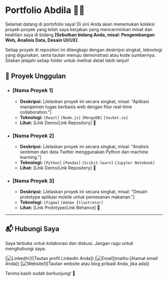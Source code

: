 # Portfolio Abdila 👨‍💻

Selamat datang di portofolio saya! Di sini Anda akan menemukan koleksi proyek-proyek yang telah saya kerjakan yang mencerminkan minat dan keahlian saya di bidang **[Sebutkan bidang Anda, misal: Pengembangan Web, Analisis Data, Desain UI/UX]**.

Setiap proyek di repositori ini dilengkapi dengan deskripsi singkat, teknologi yang digunakan, serta tautan menuju demonstrasi atau kode sumbernya. Silakan jelajahi setiap folder untuk melihat detail lebih lanjut!

## 🚀 Proyek Unggulan

* ### **[Nama Proyek 1]**
    * **Deskripsi:** [Jelaskan proyek ini secara singkat, misal: "Aplikasi manajemen tugas berbasis web dengan fitur real-time collaboration."]
    * **Teknologi:** `[React]` `[Node.js]` `[MongoDB]` `[Socket.io]`
    * **Lihat:** [Link Demo/Link Repository] 🔗

* ### **[Nama Proyek 2]**
    * **Deskripsi:** [Jelaskan proyek ini secara singkat, misal: "Analisis sentimen dari data Twitter menggunakan Python dan machine learning."]
    * **Teknologi:** `[Python]` `[Pandas]` `[Scikit-learn]` `[Jupyter Notebook]`
    * **Lihat:** [Link Demo/Link Repository] 🔗

* ### **[Nama Proyek 3]**
    * **Deskripsi:** [Jelaskan proyek ini secara singkat, misal: "Desain prototype aplikasi mobile untuk pemesanan makanan."]
    * **Teknologi:** `[Figma]` `[Adobe Illustrator]`
    * **Lihat:** [Link Prototype/Link Behance] 🔗

---

## 📬 Hubungi Saya

Saya terbuka untuk kolaborasi dan diskusi. Jangan ragu untuk menghubungi saya:

[![LinkedIn](https://img.shields.io/badge/LinkedIn-0077B5?style=for-the-badge&logo=linkedin&logoColor=white)]([Tautan profil LinkedIn Anda])
[![Email](https://img.shields.io/badge/Gmail-D14836?style=for-the-badge&logo=gmail&logoColor=white)](mailto:[Alamat email Anda])
[![Website](https://img.shields.io/badge/Website-4285F4?style=for-the-badge&logo=googlechrome&logoColor=white)]([Tautan website atau blog pribadi Anda, jika ada])

Terima kasih sudah berkunjung! 🙏
